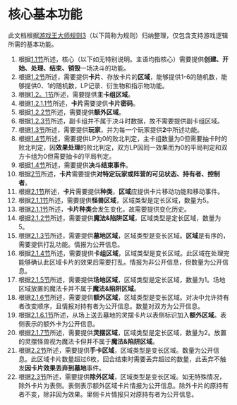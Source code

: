 # 核心基本功能

此文档根据[游戏王大师规则3][1]（以下简称为规则）归纳整理，仅包含支持游戏逻辑所需的基本功能。

1. 根据[1.1节][2]所述，核心（以下如无特别说明。主语均指核心）需要提供**创建、开始、处理、结束、销毁**一场决斗的功能。
1. 根据[1.2节][3]所述，需要提供**卡片**、存放卡片的**区域**，能够提供1-6的随机数，能够提供0、1的随机数，LP记录、衍生物和指示物功能。
1. 根据[1.2。1节][4]所述，需要提供**主卡组区域**。
1. 根据[1.2.1.1节][5]所述，**卡片**需要提供**卡片密码**。
1. 根据[1.2.2节][6]所述，需要提供**额外区域**。
1. 根据[1.2.3节][7]所述，副卡组并不属于决斗时数据，故不需要提供副卡组区域。
1. 根据[1.3节][8]所述，需要提供**玩家**，并为每一个玩家提供**2**中所述功能。
1. 根据[1.4节][9]所述，需要提供LP为0的败北判定，主卡组数量为0但需要抽卡时的败北判定，因**效果处理**的败北判定，双方LP因同一效果而为0的平局判定和双方卡组为0但需要抽卡的平局判定。
1. 根据[1.4节][9]所述，需要提供**决斗结束事件**。
1. 根据[2节][10]所述，**卡片**需要提供**对特定玩家或阵营的可见状态、持有者、控制者**。
1. 根据[2.1节][11]所述，**卡片**需要提供**种类**，**区域**应提供卡片移动功能和移动事件。
1. 根据[2.1.1节][12]所述，需要提供**怪兽区域**，区域类型是定长区域，数量为5。
1. 根据[2.1.1节][12]所述，**卡片种类**会发生变化，故需要提供变化历史。
1. 根据[2.1.2节][13]所述，需要提供**魔法&陷阱区域**，区域类型是定长区域，数量为5。
1. 根据[2.1.3节][14]所述，需要提供**墓地区域**，区域类型是变长区域。**区域**是有序的，需要提供打乱功能。情报为公开信息。
1. 根据[2.1.4节][15]所述，需要提供**卡组区域**，区域类型是变长区域。此区域在处理完能够确认此区域卡片的效果后需要打乱。情报为非公开信息，但数量为公开信息。
1. 根据[2.1.5节][16]所述，需要提供**场地区域**，区域类型是定长区域，数量为1。场地区域放置的魔法卡并不属于**魔法&陷阱区域**。
1. 根据[2.1.6节][17]所述，需要提供**额外区域**，区域类型是变长区域。对决中允许持有者改变顺序，且情报对持有者为公开信息。数量对双方为公开信息。
1. 根据[2.1.6.1节][18]所述，从场上送去墓地的灵摆卡片以表侧标识加入**额外区域**。表侧表示的额外卡为公开信息。
1. 根据[2.1.7节][19]所述，需要提供**灵摆区域**，区域类型是定长区域，数量为2。放置的灵摆怪兽视为魔法卡但并不属于**魔法&陷阱区域**。
1. 根据[2.2节][20]所述，需要提供**手卡区域**，区域类型是变长区域。数量为公开信息。此区域卡片数量超过6枚，回合结束时需要丢弃超过的数量，此丢弃不触发**因卡片效果丢弃到墓地**事件。
1. 根据[2.3节][21]所述，需要提供**除外区域**，区域类型是变长区域。如无特殊情况，除外卡片为表侧。表侧表示额外区域卡片情报为公开信息。除外卡片的原持有者不变，除非因为效果。里侧卡片情报只对原持有者为公开信息。

[1]: https://www.gitbook.com/book/787012293/yugioh_master_rule_3/details "master rule 3"
[2]: https://787012293.gitbooks.io/yugioh_master_rule_3/content/1/11.html "1.1"
[3]: https://787012293.gitbooks.io/yugioh_master_rule_3/content/1/12.html "1.2"
[4]: https://787012293.gitbooks.io/yugioh_master_rule_3/content/1/121.html "1.2.1"
[5]: https://787012293.gitbooks.io/yugioh_master_rule_3/content/1/1211.html "1.2.1.1"
[6]: https://787012293.gitbooks.io/yugioh_master_rule_3/content/1/122.html "1.2.2"
[7]: https://787012293.gitbooks.io/yugioh_master_rule_3/content/1/123.html "1.2.3"
[8]: https://787012293.gitbooks.io/yugioh_master_rule_3/content/1/13.html "1.3"
[9]: https://787012293.gitbooks.io/yugioh_master_rule_3/content/1/14.html "1.4"
[10]: https://787012293.gitbooks.io/yugioh_master_rule_3/content/2/index.html "2"
[11]: https://787012293.gitbooks.io/yugioh_master_rule_3/content/2/21.html "2.1"
[12]: https://787012293.gitbooks.io/yugioh_master_rule_3/content/2/211.html "2.1.1"
[13]: https://787012293.gitbooks.io/yugioh_master_rule_3/content/2/212.html "2.1.2"
[14]: https://787012293.gitbooks.io/yugioh_master_rule_3/content/2/213.html "2.1.3"
[15]: https://787012293.gitbooks.io/yugioh_master_rule_3/content/2/214.html "2.1.4"
[16]: https://787012293.gitbooks.io/yugioh_master_rule_3/content/2/215.html "2.1.5"
[17]: https://787012293.gitbooks.io/yugioh_master_rule_3/content/2/216.html "2.1.6"
[18]: https://787012293.gitbooks.io/yugioh_master_rule_3/content/2/2161.html "2.1.6.1"
[19]: https://787012293.gitbooks.io/yugioh_master_rule_3/content/2/217.html "2.1.7"
[20]: https://787012293.gitbooks.io/yugioh_master_rule_3/content/2/22.html "2.2"
[21]: https://787012293.gitbooks.io/yugioh_master_rule_3/content/2/23.html "2.3"